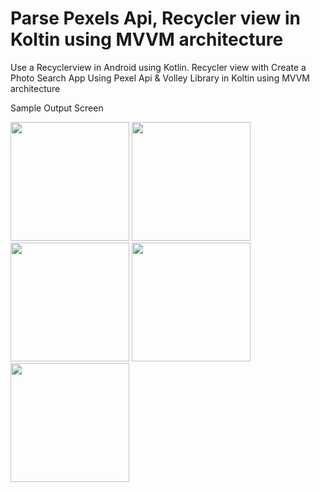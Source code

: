 # Parse Pexels Api, Recycler view in Koltin using MVVM architecture

Use a Recyclerview in Android using Kotlin.
Recycler view with Create a Photo Search App Using Pexel Api & Volley Library in Koltin using MVVM architecture

Sample Output Screen

<p float="left">
  <img src="https://github.com/subhamoy-git/Photo-Search-App-Using-Pexels-Api-Android/blob/master/screen1.png" width="190" />
  <img src="https://github.com/subhamoy-git/Photo-Search-App-Using-Pexels-Api-Android/blob/master/screen2.png" width="190" />
  <img src="https://github.com/subhamoy-git/Photo-Search-App-Using-Pexels-Api-Android/blob/master/screen3.png" width="190" />
  <img src="https://github.com/subhamoy-git/Photo-Search-App-Using-Pexels-Api-Android/blob/master/screen4.png" width="190" />
  <img src="https://github.com/subhamoy-git/Photo-Search-App-Using-Pexels-Api-Android/blob/master/screen5.png" width="190" />
</p>
